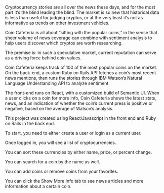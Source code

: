Cryptocurrency stories are all over the news these days, and for the most part it’s the blind leading the blind. The market is so new that historical data is less than useful for judging cryptos, or at the very least it’s not as informative as trends on other investment vehicles.

Coin Cafeteria is all about “sitting with the popular coins,” in the sense that sheer volume of news coverage can combine with sentiment analysis to help users discover which cryptos are worth researching.

The premise is: in such a speculative market, current reputation can serve as a driving force behind coin values.

Coin Cafeteria keeps track of 100 of the most popular coins on the market. On the back-end, a custom Ruby on Rails API fetches a coin’s most recent news mentions, then runs the stories through IBM Watson’s Natural Language Understanding API to analyze sentiment.

The front-end runs on React, with a customized build of Semantic UI. When a user clicks on a coin for more info, Coin Cafeteria shows the latest stats, news, and an indication of whether the coin’s current press is positive or negative, based on the average of Watson’s analysis.

This project was created using React/Javascript in the front end and Ruby on Rails in the back end.

To start, you need to either create a user or login as a current user.

Once logged in, you will see a list of cryptocurrencies.

You can sort these currencies by either name, price, or percent change.

You can search for a coin by the name as well.

You can add coins or remove coins from your favorites.

You can click the Show More Info tab to see news articles and more information about a certain coin.
